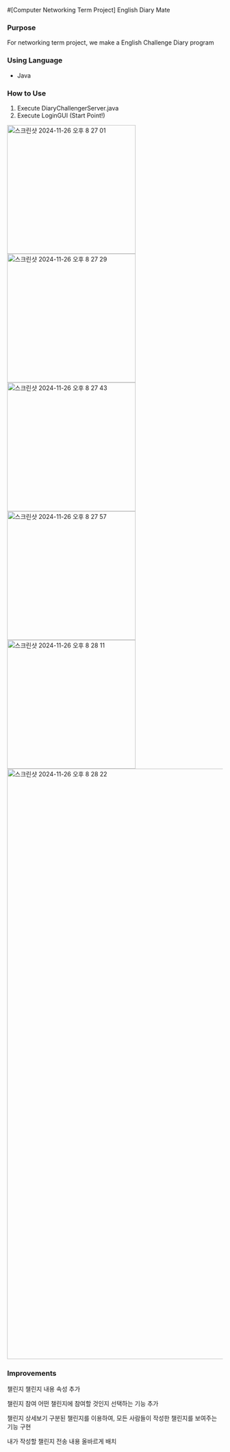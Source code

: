 #[Computer Networking Term Project] English Diary Mate

### Purpose
For networking term project, we make a English Challenge Diary program

### Using Language 
  - Java
### How to Use
1. Execute DiaryChallengerServer.java
2. Execute LoginGUI (Start Point!)

<img width="300" alt="스크린샷 2024-11-26 오후 8 27 01" src="https://github.com/user-attachments/assets/d9f65ce8-b0e6-45de-8af9-177711e32ac3">
<img width="300" alt="스크린샷 2024-11-26 오후 8 27 29" src="https://github.com/user-attachments/assets/cd3ca473-e4b2-48f3-838c-dd8d4cff9462">
<img width="300" alt="스크린샷 2024-11-26 오후 8 27 43" src="https://github.com/user-attachments/assets/7edb5904-1742-408e-9560-8cc45ef76079">
<img width="300" alt="스크린샷 2024-11-26 오후 8 27 57" src="https://github.com/user-attachments/assets/67175419-df78-4926-83ce-d3a7032ecae4">
<img width="300" alt="스크린샷 2024-11-26 오후 8 28 11" src="https://github.com/user-attachments/assets/a72e5d59-e8ab-410f-ac1f-908eef8ac515">
<img width="1376" alt="스크린샷 2024-11-26 오후 8 28 22" src="https://github.com/user-attachments/assets/d7ab0059-1aca-4e84-94a0-67dc396ef243">

### Improvements

챌린지
챌린지 내용 속성 추가

챌린지 참여
어떤 챌린지에 참여할 것인지 선택하는 기능 추가

챌린지 상세보기
구분된 챌린지를 이용하여, 모든 사람들이 작성한 챌린지를 보여주는 기능 구현

내가 작성할 챌린지
전송 내용 올바르게 배치
